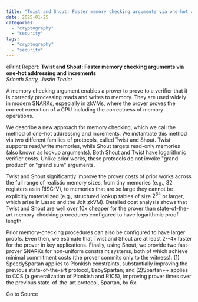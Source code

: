 ```yaml
---
title: "Twist and Shout: Faster memory checking arguments via one-hot addressing and increments"
date: 2025-01-25
categories: 
  - "cryptography"
  - "security"
tags: 
  - "cryptography"
  - "security"
---
```


ePrint Report: **Twist and Shout: Faster memory checking arguments via one-hot addressing and increments**  
_Srinath Setty, Justin Thaler_

A memory checking argument enables a prover to prove to a verifier that it is correctly processing reads and writes to memory. They are used widely in modern SNARKs, especially in zkVMs, where the prover proves the correct execution of a CPU including the correctness of memory operations.  
  
We describe a new approach for memory checking, which we call the method of one-hot addressing and increments. We instantiate this method via two different families of protocols, called Twist and Shout. Twist supports read/write memories, while Shout targets read-only memories (also known as lookup arguments). Both Shout and Twist have logarithmic verifier costs. Unlike prior works, these protocols do not invoke "grand product" or "grand sum" arguments.  
  
Twist and Shout significantly improve the prover costs of prior works across the full range of realistic memory sizes, from tiny memories (e.g., 32 registers as in RISC-V), to memories that are so large they cannot be explicitly materialized (e.g., structured lookup tables of size $2^{64}$ or larger, which arise in Lasso and the Jolt zkVM). Detailed cost analysis shows that Twist and Shout are well over 10x cheaper for the prover than state-of-the-art memory-checking procedures configured to have logarithmic proof length.  
  
Prior memory-checking procedures can also be configured to have larger proofs. Even then, we estimate that Twist and Shout are at least 2--4x faster for the prover in key applications. Finally, using Shout, we provide two fast-prover SNARKs for non-uniform constraint systems, both of which achieve minimal commitment costs (the prover commits only to the witness): (1) SpeedySpartan applies to Plonkish constraints, substantially improving the previous state-of-the-art protocol, BabySpartan; and (2)Spartan++ applies to CCS (a generalization of Plonkish and R1CS), improving prover times over the previous state-of-the-art protocol, Spartan, by 6x.

Go to Source
